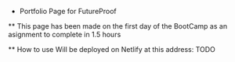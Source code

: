 - Portfolio Page for FutureProof

\*\* This page has been made on the first day of the BootCamp as an asignment to complete in 1.5 hours

\*\* How to use
Will be deployed on Netlify at this address: TODO
